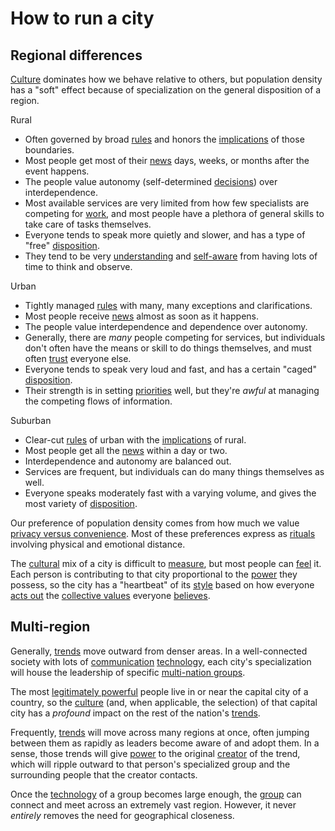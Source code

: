 
# How to run a city

## Regional differences

[Culture](culture.md) dominates how we behave relative to others, but population density has a "soft" effect because of specialization on the general disposition of a region.

Rural

- Often governed by broad [rules](rules.md) and honors the [implications](mind-feelings.md) of those boundaries.
- Most people get most of their [news](stories-storytellers.md) days, weeks, or months after the event happens.
- The people value autonomy (self-determined [decisions](decisions.md)) over interdependence.
- Most available services are very limited from how few specialists are competing for [work](mind-creativity-results.md), and most people have a plethora of general skills to take care of tasks themselves.
- Everyone tends to speak more quietly and slower, and has a type of "free" [disposition](personality.md).
- They tend to be very [understanding](understanding.md) and [self-aware](awareness.md) from having lots of time to think and observe.

Urban

- Tightly managed [rules](rules.md) with many, many exceptions and clarifications.
- Most people receive [news](stories-storytellers.md) almost as soon as it happens.
- The people value interdependence and dependence over autonomy.
- Generally, there are *many* people competing for services, but individuals don't often have the means or skill to do things themselves, and must often [trust](understanding-certainty.md) everyone else.
- Everyone tends to speak very loud and fast, and has a certain "caged" [disposition](personality.md).
- Their strength is in setting [priorities](success-3_goals.md) well, but they're *awful* at managing the competing flows of information.

Suburban

- Clear-cut [rules](rules.md) of urban with the [implications](mind-feelings.md) of rural.
- Most people get all the [news](stories-storytellers.md) within a day or two.
- Interdependence and autonomy are balanced out.
- Services are frequent, but individuals can do many things themselves as well.
- Everyone speaks moderately fast with a varying volume, and gives the most variety of [disposition](personality.md).

Our preference of population density comes from how much we value [privacy versus convenience](safety.md). Most of these preferences express as [rituals](habits.md) involving physical and emotional distance.

The [cultural](culture.md) mix of a city is difficult to [measure](math.md), but most people can [feel](mind-feelings.md) it. Each person is contributing to that city proportional to the [power](power.md) they possess, so the city has a "heartbeat" of its [style](mind-creativity.md) based on how everyone [acts out](mind-creativity-results.md) the [collective values](values.md) everyone [believes](understanding-certainty.md).

## Multi-region

Generally, [trends](trends.md) move outward from denser areas. In a well-connected society with lots of [communication](people-conversation.md) [technology](technology.md), each city's specialization will house the leadership of specific [multi-nation groups](groups-large.md).

The most [legitimately powerful](power-types.md) people live in or near the capital city of a country, so the [culture](culture.md) (and, when applicable, the selection) of that capital city has a *profound* impact on the rest of the nation's [trends](trends.md).

Frequently, [trends](trends.md) will move across many regions at once, often jumping between them as rapidly as leaders become aware of and adopt them. In a sense, those trends will give [power](power-types.md) to the original [creator](mind-creativity.md) of the trend, which will ripple outward to that person's specialized group and the surrounding people that the creator contacts.

Once the [technology](technology.md) of a group becomes large enough, the [group](groups-large.md) can connect and meet across an extremely vast region. However, it never *entirely* removes the need for geographical closeness.
